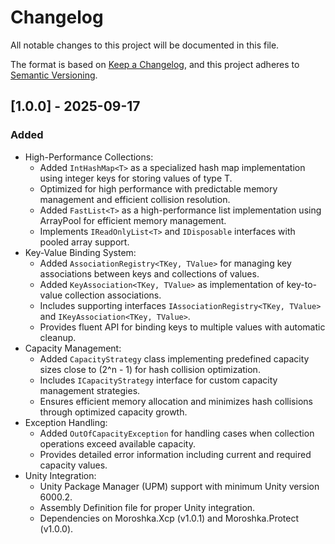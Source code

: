 # Changelog

All notable changes to this project will be documented in this file.

The format is based on [Keep a Changelog](https://keepachangelog.com/en/1.1.0/),
and this project adheres to [Semantic Versioning](https://semver.org/spec/v2.0.0.html).

## [1.0.0] - 2025-09-17

### Added

- High-Performance Collections:
  - Added `IntHashMap<T>` as a specialized hash map implementation using integer keys for storing values of type T.
  - Optimized for high performance with predictable memory management and efficient collision resolution.
  - Added `FastList<T>` as a high-performance list implementation using ArrayPool for efficient memory management.
  - Implements `IReadOnlyList<T>` and `IDisposable` interfaces with pooled array support.
- Key-Value Binding System:
  - Added `AssociationRegistry<TKey, TValue>` for managing key associations between keys and collections of values.
  - Added `KeyAssociation<TKey, TValue>` as implementation of key-to-value collection associations.
  - Includes supporting interfaces `IAssociationRegistry<TKey, TValue>` and `IKeyAssociation<TKey, TValue>`.
  - Provides fluent API for binding keys to multiple values with automatic cleanup.
- Capacity Management:
  - Added `CapacityStrategy` class implementing predefined capacity sizes close to (2^n - 1) for hash collision optimization.
  - Includes `ICapacityStrategy` interface for custom capacity management strategies.
  - Ensures efficient memory allocation and minimizes hash collisions through optimized capacity growth.
- Exception Handling:
  - Added `OutOfCapacityException` for handling cases when collection operations exceed available capacity.
  - Provides detailed error information including current and required capacity values.
- Unity Integration:
  - Unity Package Manager (UPM) support with minimum Unity version 6000.2.
  - Assembly Definition file for proper Unity integration.
  - Dependencies on Moroshka.Xcp (v1.0.1) and Moroshka.Protect (v1.0.0).

